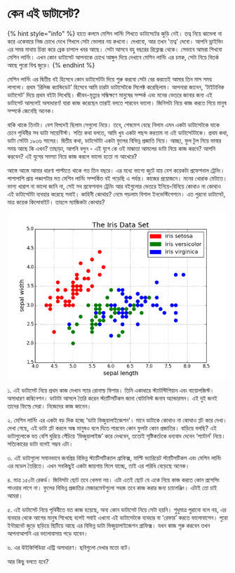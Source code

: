 # কেন এই ডাটাসেট?

{% hint style="info" %}
হাতে কলমে মেশিন লার্নিং শিখতে ডাটাসেটের জুড়ি নেই। তত্ব নিয়ে ঝামেলা না করে একেবারে নিজ চোখে দেখে শিখলে সেটা ভোলার নয় কখনো। দেখাবো, আর তখন 'তত্ব' দেবো। আপনি ড্রাইভিং এর সময় মাথায় চিন্তা করে ব্রেক চাপলে খবর আছে। সেটা আসবে বহু বছরের রিফ্লেক্স থেকে। সেভাবে আমরা শিখবো মেশিন লার্নিং। এখন কোন ডাটাসেট আপনাকে চোখে আঙ্গুল দিয়ে দেখাবে মেশিন লার্নিং এর চমক, সেটা নিয়ে বিতর্ক আছে পুরো বিশ্ব জুড়ে। 
{% endhint %}

মেশিন লার্নিং এর দ্বিতীয় বই হিসেবে কোন ডাটাসেটটা দিয়ে শুরু করবো সেটা বের করতেই আমার তিন মাস সময় লাগলো। প্রথম ‘রিলিজ ক্যান্ডিডেট’ হিসেবে আমি চারটা ডাটাসেটকে সিলেক্ট করেছিলাম। আপনারা জানেন, ‘টাইটানিক ডাটাসেট’ দিয়ে প্রথম বইটা লিখেছি। জীবন-মৃত্যুর সন্ধিক্ষণে মানুষের সম্পর্ক এবং মনের ভেতরে জানার জন্য এই ডাটাসেট আসলেই অসাধারণ! যারা কাজ করেছেন তারাই বলতে পারবেন ভালো। জিনিসটা নিয়ে কাজ করতে গিয়ে মানুষ সম্পর্কে জেনেছি অনেক।

বাকি থাকে তিনটা। বেশ বিপদেই ছিলাম সেগুলো নিয়ে। তবে, শেষমেশ বেছে নিলাম এমন একটা ডাটাসেটকে যাকে চেনে পৃথিবীর সব ডাটা সায়েন্টিস্ট। সত্যি কথা বলতে, আমি খুব একটা পছন্দ করতাম না এই ডাটাসেটটাকে। প্রথম কথা, ডাটা সেটটা ১৯৩৬ সালের। দ্বিতীয় কথা, ডাটসেটটা একটা ফুলের বিভিন্ন প্রজাতি নিয়ে। আচ্ছা, ফুল টুল নিয়ে ভাবার সময় আছে কি এখন? তাছাড়া, আপনি বলুন - এই যুগে কে ওই মান্ধাতা আমলের ডাটা নিয়ে কাজ করবে? আপনি করবেন? এই যুগের সমস্যা নিয়ে কাজ করলে ভালো হতো না আখেরে?

আস্তে আস্তে আমার ধারণা পাল্টাতে থাকে গত তিন বছরে। এর মধ্যে ভাগ্যে জুটে যায় বেশ কয়েকটা প্রফেশনাল ট্রেনিং। পাশাপাশি প্রায় পঞ্চাশটার মত মেশিন লার্নিং সম্পর্কিত বই পড়েছি এ পর্যন্ত। কাজের প্রয়োজনে। মনের খোরাক মেটাতে। ভাগ্য খারাপ না ভালো জানি না, সেই সব প্রফেশনাল ট্রেনিং আর বইগুলোর ভেতরে ইনিয়ে-বিনিয়ে কোথাও না কোথাও এই ডাটাসেটটা ব্যবহার করেছে সবাই। কাহিনী কোথায়? নেমে পড়লাম বিশাল ইনভেস্টিগেশনে। এত পুরনো ডাটাসেট, মাত্র কয়েক কিলোবাইট। তাহলে ম্যাজিকটা কোথায়?

![&#x986;&#x9AE;&#x9BE;&#x9A6;&#x9C7;&#x9B0; &#x986;&#x987;&#x9B0;&#x9BF;&#x9B8; &#x9A1;&#x9BE;&#x99F;&#x9BE;&#x9B8;&#x9C7;&#x99F;&#x9C7;&#x9B0; &#x98F;&#x995;&#x99F;&#x9BE; &#x9AD;&#x9BF;&#x99C;&#x9CD;&#x9AF;&#x9C1;&#x9DF;&#x9BE;&#x9B2;&#x9BE;&#x987;&#x99C;&#x9C7;&#x9B6;&#x9A8; ](.gitbook/assets/iris.png)

১. এই ডাটাসেট নিয়ে প্রথম কাজ দেখান স্যার রোনাল্ড ফিশার। তিনি একাধারে স্ট্যাটস্টিশিয়ান এবং বায়োলজিস্ট। অসাধারণ কম্বিনেশন। ডাটাটা আসলে তৈরি করেন স্ট্যাটিসটিকস জানা বোটানিস্ট জনাব অ্যান্ডারসন। এই দুই জনই তাদের ফিল্ডে সেরা। নিজেদের কাজ জানেন।

২. মেশিন লার্নিং এর একটা বড় দিক হচ্ছে ‘ডাটা ভিজুয়ালাইজেশন’। মানে ডাটাকে কোথাও না কোথাও প্লট করে দেখা। দেখা গেছে, এই ডাটা প্লট করলে অন্ধ মানুষও বলে দিতে পারবেন কোন ফুলটা কোন প্রজাতির। বাড়িয়ে বলছি? এই ডাটাগুলোকে যত বেশি ঘুরিয়ে পেঁচিয়ে ‘ভিজুয়ালাইজ’ করে দেখবেন, ততোই সৃষ্টিকর্তাকে ধন্যবাদ দেবেন ‘প্যাটার্ন’ নিয়ে। সত্যিকারের ডাটা বলেই সম্ভব এটা।

৩. এই ডাটাগুলো সমানভাবে জনপ্রিয় বিভিন্ন স্ট্যাটিসটিক্যাল গ্রাফিক্স, মাল্টি ভ্যারিয়েট স্ট্যাটিসটিকস এবং মেশিন লার্নিং এর মডেল তৈরিতে। এখন সবকিছুই একটা জায়গায় মিলে যাচ্ছে, তাই এর পরিধি বেড়েছে অনেক।

৪. মাত্র ১৫০টা রেকর্ড। জিনিসটা ছোট তবে খেলনা নয়। এটা এতই ছোট যে একে নিয়ে কাজ করতে কোন প্রসেসিং পাওয়ার লাগে না। ফুলের বিভিন্ন প্রজাতির মেজারমেন্টগুলো সহজ তবে কাজ করার জন্য চ্যালেঞ্জিং। এটাই তো চাই আমরা।

৫. এই ডাটাসেট নিয়ে পৃথিবীতে যত কাজ হয়েছে, অন্য কোন ডাটাসেট নিয়ে সেটা হয়নি। শুধুমাত্র পুরানো বলে নয়, এর ব্যবহার থেকে আগের মানুষ শিখেছে বলেই সবাই এখনো এই ডাটাসেটকে ব্যবহার বা ‘রেফার’ করতে ভালোবাসেন। পুরো ইন্টারনেট জুড়ে ছড়িয়ে ছিটিয়ে আছে এর বিভিন্ন ডাটা ভিজুয়ালাইজেশন গ্রাফিক্স। যখন কাজ শুরু করবেন তখন আপনাআপনি এর ভালোবাসায় পড়ে যাবেন।

৬. এর উইকিপিডিয়া এন্ট্রি অসাধারণ। ছবিগুলো দেখার মতো বটে।

আর কিছু বলতে হবে?

